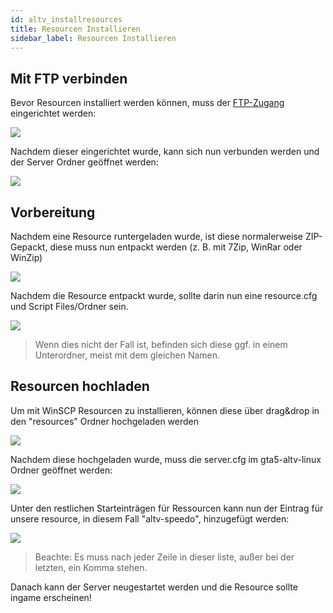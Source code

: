 ```yaml
---
id: altv_installresources
title: Resourcen Installieren
sidebar_label: Resourcen Installieren
---
```


## Mit FTP verbinden

Bevor Resourcen installiert werden können, muss der [FTP-Zugang](gameserver_ftpaccess.md) eingerichtet werden:

![](https://screensaver01.zap-hosting.com/index.php/s/PkowAdzot9tjZeY/preview)

Nachdem dieser eingerichtet wurde, kann sich nun verbunden werden und der Server Ordner geöffnet werden:

![](https://screensaver01.zap-hosting.com/index.php/s/8woxZSd6tzJm7Rj/preview)


## Vorbereitung

Nachdem eine Resource runtergeladen wurde, ist diese normalerweise ZIP-Gepackt, diese muss nun entpackt werden (z. B. mit 7Zip, WinRar oder WinZip)

![](https://screensaver01.zap-hosting.com/index.php/s/WnRZCyzXFmnWwHg/preview)

Nachdem die Resource entpackt wurde, sollte darin nun eine resource.cfg und Script Files/Ordner sein.

![](https://screensaver01.zap-hosting.com/index.php/s/R7eHrpFfATDJGKP/preview)

> Wenn dies nicht der Fall ist, befinden sich diese ggf. in einem Unterordner, meist mit dem gleichen Namen.

## Resourcen hochladen


Um mit WinSCP Resourcen zu installieren, können diese über drag&drop in den "resources" Ordner hochgeladen werden

![](https://screensaver01.zap-hosting.com/index.php/s/EMeMGzfkztpsdBa/preview)

Nachdem diese hochgeladen wurde, muss die server.cfg im gta5-altv-linux Ordner geöffnet werden:

![](https://screensaver01.zap-hosting.com/index.php/s/SLrK2rKnAmg8Fq4/preview)

Unter den restlichen Starteinträgen für Ressourcen kann nun der Eintrag für unsere resource, in diesem Fall "altv-speedo", hinzugefügt werden:


![](https://screensaver01.zap-hosting.com/index.php/s/Jqo9fX33LxqzS2d/preview)

> Beachte: Es muss nach jeder Zeile in dieser liste, außer bei der letzten, ein Komma stehen.


Danach kann der Server neugestartet werden und die Resource sollte ingame erscheinen!